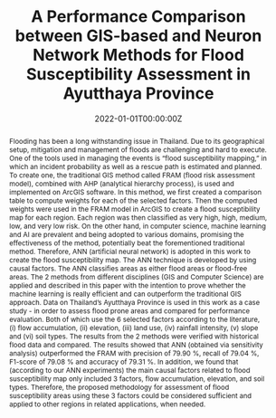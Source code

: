 ---
title: "A Performance Comparison between GIS-based and Neuron Network Methods for Flood Susceptibility Assessment in Ayutthaya Province"
authors:
- T. Vajeethaveesin
- admin

date: "2022-01-01T00:00:00Z"
doi: ""

author_notes:
- ""
- ""
- ""
- ""
- ""
- ""
- ""
- ""

# Schedule page publish date (NOT publication's date).
publishDate: "2022-01-01T00:00:00Z"

# Publication type.
# Legend: 0 = Uncategorized; 1 = Conference paper; 2 = Journal article;
# 3 = Preprint / Working Paper; 4 = Report; 5 = Book; 6 = Book section;
# 7 = Thesis; 8 = Patent
publication_types: ["2"]

# Publication name and optional abbreviated publication name.
publication: In *Trends in Sciences (Trends Sci. or TiS)*
publication_short: In *Trends in Sciences (Trends Sci. or TiS)*

abstract: Flooding has been a long withstanding issue in Thailand. Due to its geographical setup, mitigation and management of floods are challenging and hard to execute. One of the tools used in managing the events is “flood susceptibility mapping,” in which an incident probability as well as a rescue path is estimated and planned. To create one, the traditional GIS method called FRAM (flood risk assessment model), combined with AHP (analytical hierarchy process), is used and implemented on ArcGIS software. In this method, we first created a comparison table to compute weights for each of the selected factors. Then the computed weights were used in the FRAM model in ArcGIS to create a flood susceptibility map for each region. Each region was then classified as very high, high, medium, low, and very low risk. On the other hand, in computer science, machine learning and AI are prevalent and being adopted to various domains, promising the effectiveness of the method, potentially beat the forementioned traditional method. Therefore, ANN (artificial neural network) is adopted in this work to create the flood susceptibility map. The ANN technique is developed by using causal factors. The ANN classifies areas as either flood areas or flood-free areas. The 2 methods from different disciplines (GIS and Computer Science) are applied and described in this paper with the intention to prove whether the machine learning is really efficient and can outperform the traditional GIS approach. Data on Thailand’s Ayutthaya Province is used in this work as a case study - in order to assess flood prone areas and compared for performance evaluation. Both of which use the 6 selected factors according to the literature, (i) flow accumulation, (ii) elevation, (iii) land use, (iv) rainfall intensity, (v) slope and (vi) soil types. The results from the 2 methods were verified with historical flood data and compared. The results showed that ANN (obtained via sensitivity analysis) outperformed the FRAM with precision of 79.90 %, recall of 79.04 %, F1-score of 79.08 % and accuracy of 79.31 %. In addition, we found that (according to our ANN experiments) the main causal factors related to flood susceptibility map only included 3 factors, flow accumulation, elevation, and soil types. Therefore, the proposed methodology for assessment of flood susceptibility areas using these 3 factors could be considered sufficient and applied to other regions in related applications, when needed.

# Summary. An optional shortened abstract.
summary: Flooding poses a significant challenge in Thailand due to its complex geography, traditionally addressed through GIS methods like the Flood Risk Assessment Model (FRAM) combined with the Analytical Hierarchy Process (AHP). This study assesses the efficacy of Artificial Neural Networks (ANN) in flood susceptibility mapping, using data from Ayutthaya Province and incorporating 5-fold cross-validation and Stochastic Gradient Descent (SGD) for training. ANN achieved superior performance with precision of 79.90%, recall of 79.04%, F1-score of 79.08%, and accuracy of 79.31%, outperforming the traditional FRAM approach. Notably, ANN identified that only three factors—flow accumulation, elevation, and soil types—were crucial for predicting flood-prone areas. This highlights the potential for ANN to simplify and enhance flood risk assessments. Moreover, the integration of advanced machine learning techniques underscores the evolving capability of AI in addressing complex environmental challenges.

tags:
- Remote Sensing
- Flood Susceptibility Assessment
- Machine Learning
- Artificial Neural Networks
- GIS

featured: true

links:
# - name: Videos
#   url: https://www.youtube.com/channel/UCNzeAAPyZaX4EDr720q5msg
# - name: ICML talk
#   url: https://www.facebook.com/watch/live/?v=355035025132741&ref=watch_permalink
# - name: IEEE Spectrum article
#   url: https://spectrum.ieee.org/tech-talk/computing/software/deepmind-teaches-ai-teamwork
# - name: ICIAP 2017 Best Papers
#   url: https://link.springer.com/chapter/10.1007/978-3-319-60663-7_18
url_pdf: https://tis.wu.ac.th/index.php/tis/article/view/2038
url_code: https://github.com/kaopanboonyuen/RainNet-ML
url_dataset: ''
url_poster: ''
url_project: 'https://kaopanboonyuen.github.io/RainNet-ML'
url_slides: ''
url_source: ''
url_video: ''

# Featured image
# To use, add an image named `featured.jpg/png` to your page's folder. 
image:
  caption: ''
  focal_point: Center
  preview_only: false

# Associated Projects (optional).
#   Associate this publication with one or more of your projects.
#   Simply enter your project's folder or file name without extension.
#   E.g. `internal-project` references `content/project/internal-project/index.md`.
#   Otherwise, set `projects: []`.
projects: []

# Slides (optional).
#   Associate this publication with Markdown slides.
#   Simply enter your slide deck's filename without extension.
#   E.g. `slides: "example"` references `content/slides/example/index.md`.
#   Otherwise, set `slides: ""`.
slides: ""
---